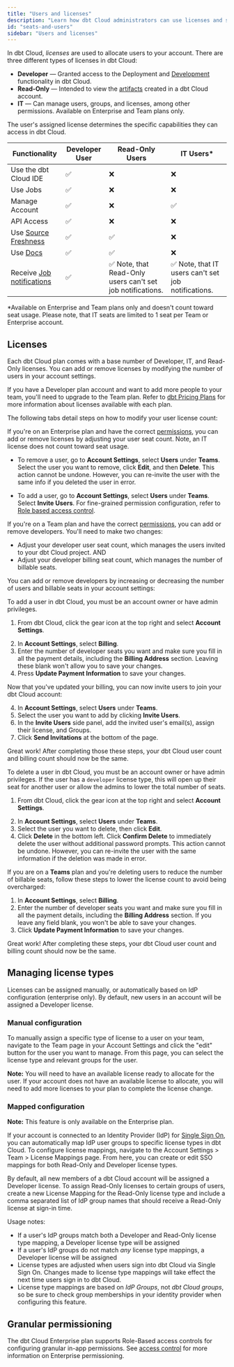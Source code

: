 ```yaml
---
title: "Users and licenses"
description: "Learn how dbt Cloud administrators can use licenses and seats to control access in a dbt Cloud account."
id: "seats-and-users"
sidebar: "Users and licenses"
---
```


In dbt Cloud, _licenses_ are used to allocate users to your account. There are three different types of licenses in dbt Cloud:

- **Developer** &mdash; Granted access to the Deployment and [Development](/docs/cloud/dbt-cloud-ide/develop-in-the-cloud) functionality in dbt Cloud.
- **Read-Only** &mdash; Intended to view the [artifacts](/docs/deploy/artifacts) created in a dbt Cloud account.
- **IT** &mdash; Can manage users, groups, and licenses, among other permissions. Available on Enterprise and Team plans only.

The user's assigned license determines the specific capabilities they can access in dbt Cloud.

| Functionality | Developer User | Read-Only Users | IT Users* |
| ------------- | -------------- | --------------- | -------- |
| Use the dbt Cloud IDE | ✅ | ❌ | ❌ |
| Use Jobs | ✅ | ❌ | ❌ |
| Manage Account | ✅ | ❌ | ✅ |
| API Access | ✅ | ❌ | ❌ |
| Use [Source Freshness](/docs/deploy/source-freshness) | ✅ | ✅ | ❌ |
| Use [Docs](/docs/collaborate/build-and-view-your-docs) | ✅ | ✅ | ❌ |
| Receive [Job notifications](/docs/deploy/job-notifications) |  ✅ |  ✅ Note, that Read-Only users can't set job notifications. |  ✅ Note, that IT users can't set job notifications.| 
*Available on Enterprise and Team plans only and doesn't count toward seat usage. Please note, that IT seats are limited to 1 seat per Team or Enterprise account.

## Licenses

Each dbt Cloud plan comes with a base number of Developer, IT, and Read-Only licenses. You can add or remove licenses by modifying the number of users in your account settings. 

If you have a Developer plan account and want to add more people to your team, you'll need to upgrade to the Team plan. Refer to [dbt Pricing Plans](https://www.getdbt.com/pricing/) for more information about licenses available with each plan.

The following tabs detail steps on how to modify your user license count:

<Tabs>

<TabItem value="enterprise" label="Enterprise plans">

If you're on an Enterprise plan and have the correct [permissions](/docs/cloud/manage-access/enterprise-permissions), you can add or remove licenses by adjusting your user seat count. Note, an IT license does not count toward seat usage.

- To remove a user, go to **Account Settings**, select **Users** under **Teams**. Select the user you want to remove, click **Edit**, and then **Delete**. This action cannot be undone. However, you can re-invite the user with the same info if you deleted the user in error.<br />

- To add a user, go to **Account Settings**, select **Users** under **Teams**. Select **Invite Users**. For fine-grained permission configuration, refer to [Role based access control](/docs/cloud/manage-access/enterprise-permissions).

<Lightbox src="/img/docs/dbt-cloud/faq-account-settings-enterprise.jpg" width="85%" title="Navigate to Account Settings --> Users to add or remove users" />

</TabItem>

<TabItem value="team" label="Team plans">

If you're on a Team plan and have the correct [permissions](/docs/cloud/manage-access/self-service-permissions), you can add or remove developers. You'll need to make two changes:

- Adjust your developer user seat count, which manages the users invited to your dbt Cloud project. AND
- Adjust your developer billing seat count, which manages the number of billable seats. 


You can add or remove developers by increasing or decreasing the number of users and billable seats in your account settings:

<Tabs>
<TabItem value="addusers" label="Adding users">

To add a user in dbt Cloud, you must be an account owner or have admin privileges. 

1. From dbt Cloud, click the gear icon at the top right and select **Account Settings**.

<Lightbox src="/img/docs/dbt-cloud/Navigate To Account Settings.png" width="85%" title="Navigate to Account Settings" />

2. In **Account Settings**, select **Billing**. 
3. Enter the number of developer seats you want and make sure you fill in all the payment details, including the **Billing Address** section. Leaving these blank won't allow you to save your changes.
4. Press **Update Payment Information** to save your changes. 
        

<Lightbox src="/img/docs/dbt-cloud/faq-account-settings-billing.jpg" width="85%" title="Navigate to Account Settings -> Billing to modify billing seat count" />


Now that you've updated your billing, you can now invite users to join your dbt Cloud account:

4. In **Account Settings**, select **Users** under **Teams**.
5. Select the user you want to add by clicking **Invite Users**.
6. In the **Invite Users** side panel, add the invited user's email(s), assign their license, and Groups. 
7. Click **Send Invitations** at the bottom of the page. 

<Lightbox src="/img/docs/dbt-cloud/faq-account-settings-users.jpg" width="85%" title="Navigate to Account Settings -> Users to modify dbt Cloud users" />

Great work! After completing those these steps, your dbt Cloud user count and billing count should now be the same.
</TabItem>

<TabItem value="deleteusers" label="Deleting users">

To delete a user in dbt Cloud, you must be an account owner or have admin privileges. If the user has a `developer` license type, this will open up their seat for another user or allow the admins to lower the total number of seats. 

1. From dbt Cloud, click the gear icon at the top right and select **Account Settings**.

<Lightbox src="/img/docs/dbt-cloud/Navigate To Account Settings.png" width="85%" title="Navigate to Account Settings" />

2. In **Account Settings**, select **Users** under **Teams**.
3. Select the user you want to delete, then click **Edit**. 
4. Click **Delete** in the bottom left. Click **Confirm Delete** to immediately delete the user without additional password prompts. This action cannot be undone. However, you can re-invite the user with the same information if the deletion was made in error. 

<Lightbox src="/img/docs/dbt-cloud/delete_user_20221023.gif" width="85%" title="Deleting a user" />


If you are on a **Teams** plan and you're deleting users to reduce the number of billable seats, follow these steps to lower the license count to avoid being overcharged:

1. In **Account Settings**, select **Billing**. 
2. Enter the number of developer seats you want and make sure you fill in all the payment details, including the **Billing Address** section. If you leave any field blank, you won't be able to save your changes.
3. Click **Update Payment Information** to save your changes. 
        
<Lightbox src="/img/docs/dbt-cloud/faq-account-settings-billing.jpg" width="85%" title="The **Billing** page in your **Account Settings**" />

Great work! After completing these steps, your dbt Cloud user count and billing count should now be the same.

</TabItem>
</Tabs>

</TabItem>
</Tabs>

## Managing license types

Licenses can be assigned manually, or automatically based on IdP configuration
(enterprise only). By default, new users in an account will be assigned a
Developer license.

### Manual configuration

To manually assign a specific type of license to a user on your team, navigate
to the Team page in your Account Settings and click the "edit" button for the user
you want to manage. From this page, you can select the license type and relevant
groups for the user.

**Note:** You will need to have an available license ready
to allocate for the user. If your account does not have an available license to
allocate, you will need to add more licenses to your plan to complete the license
change.

<Lightbox src="/img/docs/dbt-cloud/access-control/license-manual.png"
          title="Manually assigning licenses"/>

### Mapped configuration

**Note:** This feature is only available on the Enterprise plan.

If your account is connected to an Identity Provider (IdP) for [Single Sign
On](/docs/cloud/manage-access/sso-overview), you can automatically map IdP user
groups to specific license types in dbt Cloud. To configure license mappings,
navigate to the Account Settings &gt; Team &gt; License Mappings page. From
here, you can create or edit SSO mappings for both Read-Only and Developer
license types.

By default, all new members of a dbt Cloud account will be assigned a Developer
license. To assign Read-Only licenses to certain groups of users, create a new
License Mapping for the Read-Only license type and include a comma separated
list of IdP group names that should receive a Read-Only license at sign-in time.

<Lightbox src="/img/docs/dbt-cloud/access-control/license-mapping.png"
          title="Configuring IdP group license mapping"/>

Usage notes:
- If a user's IdP groups match both a Developer and Read-Only license type
  mapping, a Developer license type will be assigned
- If a user's IdP groups do not match _any_ license type mappings, a Developer
  license will be assigned
- License types are adjusted when users sign into dbt Cloud via Single Sign On.
  Changes made to license type mappings will take effect the next time users
  sign in to dbt Cloud.
- License type mappings are based on _IdP Groups_, not _dbt Cloud groups_, so be
  sure to check group memberships in your identity provider when configuring
  this feature.


## Granular permissioning

The dbt Cloud Enterprise plan supports Role-Based access controls for
configuring granular in-app permissions. See [access control](/docs/cloud/manage-access/about-user-access)
for more information on Enterprise permissioning.
